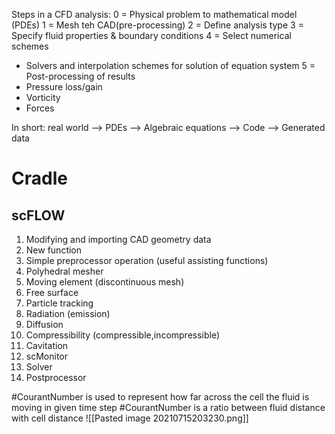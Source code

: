 Steps in a CFD analysis:
0 = Physical problem to mathematical model (PDEs)
1 = Mesh teh CAD(pre-processing)
2 = Define analysis type
3 = Specify fluid properties & boundary conditions
4 = Select numerical schemes
-  Solvers and interpolation schemes for solution of equation system
5 = Post-processing of results
- Pressure loss/gain
- Vorticity
- Forces

In short:
real world --> PDEs --> Algebraic equations --> Code --> Generated data
# Cradle
## scFLOW
1. Modifying and importing CAD geometry data
2. New function
3. Simple preprocessor operation (useful assisting functions)
4. Polyhedral mesher
5. Moving element (discontinuous mesh)
6. Free surface
7. Particle tracking
8. Radiation (emission)
9. Diffusion
10. Compressibility (compressible,incompressible)
11. Cavitation
12. scMonitor
13. Solver
14. Postprocessor

#CourantNumber is used to represent how far across the cell the fluid is moving in given time step
#CourantNumber is a ratio between fluid distance with cell distance
![[Pasted image 20210715203230.png]]
